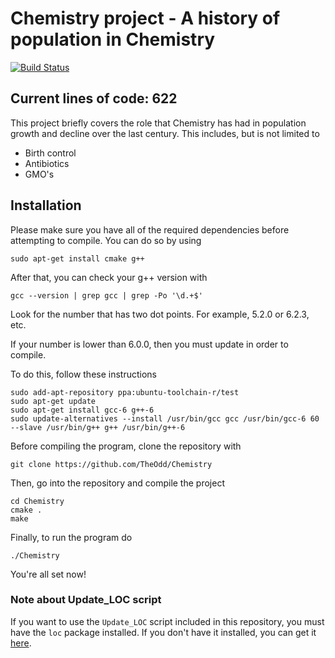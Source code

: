 # Chemistry project - A history of population in Chemistry

[![Build Status](https://travis-ci.com/TheOdd/Chemistry.svg?token=dfSE1qYjxpgtga9sUFaC&branch=master)](https://travis-ci.com/TheOdd/Chemistry)

## Current lines of code: 622

This project briefly covers the role that Chemistry has had in population growth and decline over the last century. This includes, but is not limited to

 - Birth control
 - Antibiotics
 - GMO's
 
## Installation

Please make sure you have all of the required dependencies before attempting to compile. You can do so by using

    sudo apt-get install cmake g++

After that, you can check your g++ version with

    gcc --version | grep gcc | grep -Po '\d.+$'

Look for the number that has two dot points. For example, 5.2.0 or 6.2.3, etc.

If your number is lower than 6.0.0, then you must update in order to compile.

To do this, follow these instructions

    sudo add-apt-repository ppa:ubuntu-toolchain-r/test
    sudo apt-get update
    sudo apt-get install gcc-6 g++-6
    sudo update-alternatives --install /usr/bin/gcc gcc /usr/bin/gcc-6 60 --slave /usr/bin/g++ g++ /usr/bin/g++-6

Before compiling the program, clone the repository with

    git clone https://github.com/TheOdd/Chemistry

Then, go into the repository and compile the project

    cd Chemistry
    cmake .
    make

Finally, to run the program do

    ./Chemistry

You're all set now!

### Note about Update_LOC script

If you want to use the `Update_LOC` script included in this repository, you must have the `loc` package installed. If you don't have it installed, you can get it [here](https://github.com/cgag/loc).
